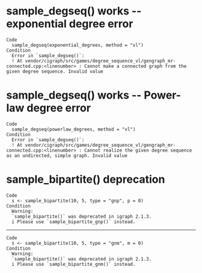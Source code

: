 # sample_degseq() works -- exponential degree error

    Code
      sample_degseq(exponential_degrees, method = "vl")
    Condition
      Error in `sample_degseq()`:
      ! At vendor/cigraph/src/games/degree_sequence_vl/gengraph_mr-connected.cpp:<linenumber> : Cannot make a connected graph from the given degree sequence. Invalid value

# sample_degseq() works -- Power-law degree error

    Code
      sample_degseq(powerlaw_degrees, method = "vl")
    Condition
      Error in `sample_degseq()`:
      ! At vendor/cigraph/src/games/degree_sequence_vl/gengraph_mr-connected.cpp:<linenumber> : Cannot realize the given degree sequence as an undirected, simple graph. Invalid value

# sample_bipartite() deprecation

    Code
      s <- sample_bipartite(10, 5, type = "gnp", p = 0)
    Condition
      Warning:
      `sample_bipartite()` was deprecated in igraph 2.1.3.
      i Please use `sample_bipartite_gnp()` instead.

---

    Code
      s <- sample_bipartite(10, 5, type = "gnm", m = 0)
    Condition
      Warning:
      `sample_bipartite()` was deprecated in igraph 2.1.3.
      i Please use `sample_bipartite_gnm()` instead.

